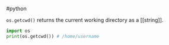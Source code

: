 #python

`os.getcwd()` returns the current working directory as a [[string]].

```python
import os
print(os.getcwd()) # /home/username
```
